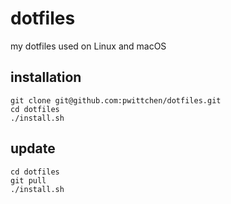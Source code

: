 dotfiles
========
my dotfiles used on Linux and macOS

installation
------------

```shell
git clone git@github.com:pwittchen/dotfiles.git
cd dotfiles
./install.sh
```

update
------

```shell
cd dotfiles
git pull
./install.sh
```
